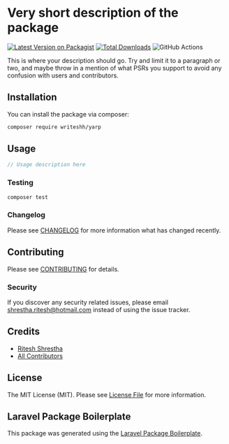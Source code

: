 # Very short description of the package

[![Latest Version on Packagist](https://img.shields.io/packagist/v/writeshh/yarp.svg?style=flat-square)](https://packagist.org/packages/writeshh/yarp)
[![Total Downloads](https://img.shields.io/packagist/dt/writeshh/yarp.svg?style=flat-square)](https://packagist.org/packages/writeshh/yarp)
![GitHub Actions](https://github.com/writeshh/yarp/actions/workflows/main.yml/badge.svg)

This is where your description should go. Try and limit it to a paragraph or two, and maybe throw in a mention of what PSRs you support to avoid any confusion with users and contributors.

## Installation

You can install the package via composer:

```bash
composer require writeshh/yarp
```

## Usage

```php
// Usage description here
```

### Testing

```bash
composer test
```

### Changelog

Please see [CHANGELOG](CHANGELOG.md) for more information what has changed recently.

## Contributing

Please see [CONTRIBUTING](CONTRIBUTING.md) for details.

### Security

If you discover any security related issues, please email shrestha.ritesh@hotmail.com instead of using the issue tracker.

## Credits

- [Ritesh Shrestha](https://github.com/writeshh)
- [All Contributors](../../contributors)

## License

The MIT License (MIT). Please see [License File](LICENSE.md) for more information.

## Laravel Package Boilerplate

This package was generated using the [Laravel Package Boilerplate](https://laravelpackageboilerplate.com).
